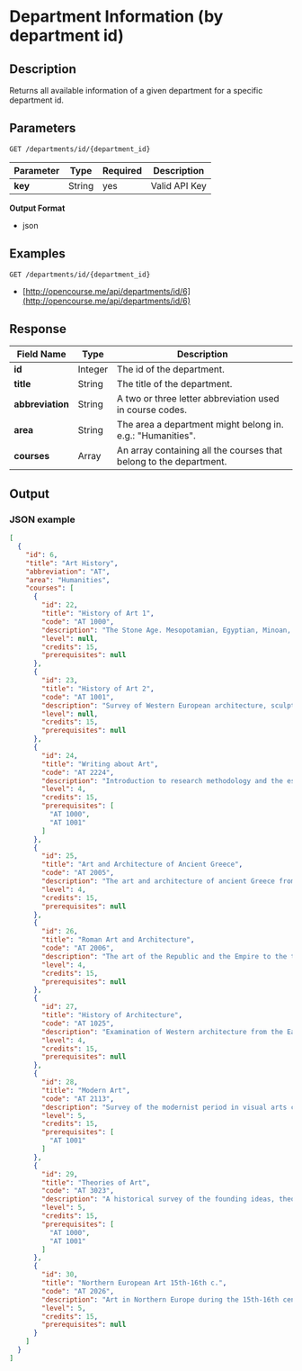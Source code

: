 # Department Information (by department id)

## Description

Returns all available information of a given department for a specific department id.

## Parameters

`GET /departments/id/{department_id}`

Parameter  | Type | Required | Description
------- | ------- | ------ | --------
**key** |  String | yes   | Valid API Key

**Output Format**

- json

## Examples

`GET /departments/id/{department_id}`

- [http://opencourse.me/api/departments/id/6](http://opencourse.me/api/departments/id/6)


## Response

Field Name   |  Type    | Description
------------|   -------- |  --------- |
**id**  | Integer  | The id of the department.
**title** | String | The title of the department.
**abbreviation** | String | A two or three letter abbreviation used in course codes. 
**area**  | String   |  The area a department might belong in. e.g.: "Humanities".
**courses** | Array | An array containing all the courses that belong to the department.


## Output

### JSON example

```json
[
  {
    "id": 6,
    "title": "Art History",
    "abbreviation": "AT",
    "area": "Humanities",
    "courses": [
      {
        "id": 22,
        "title": "History of Art 1",
        "code": "AT 1000",
        "description": "The Stone Age. Mesopotamian, Egyptian, Minoan, Mycenaean, and ancient Greek art. Roman, Early Christian, and Byzantine art.",
        "level": null,
        "credits": 15,
        "prerequisites": null
      },
      {
        "id": 23,
        "title": "History of Art 2",
        "code": "AT 1001",
        "description": "Survey of Western European architecture, sculpture, and painting from the medieval period to the present.",
        "level": null,
        "credits": 15,
        "prerequisites": null
      },
      {
        "id": 24,
        "title": "Writing about Art",
        "code": "AT 2224",
        "description": "Introduction to research methodology and the essential resources of art historical scholarship. Training in critical thinking, evaluation/synthesis of sources and the creation of an argument. Particular emphasis placed on writing a short research paper and the scholarly use of secondary resources.",
        "level": 4,
        "credits": 15,
        "prerequisites": [
          "AT 1000",
          "AT 1001"
        ]
      },
      {
        "id": 25,
        "title": "Art and Architecture of Ancient Greece",
        "code": "AT 2005",
        "description": "The art and architecture of ancient Greece from the Geometric period to the coming of Rome.",
        "level": 4,
        "credits": 15,
        "prerequisites": null
      },
      {
        "id": 26,
        "title": "Roman Art and Architecture",
        "code": "AT 2006",
        "description": "The art of the Republic and the Empire to the time of Constantine the Great. The art of Etruria briefly considered.",
        "level": 4,
        "credits": 15,
        "prerequisites": null
      },
      {
        "id": 27,
        "title": "History of Architecture",
        "code": "AT 1025",
        "description": "Examination of Western architecture from the Early Modern Period to the Present, through a series of key monuments and their context.",
        "level": 4,
        "credits": 15,
        "prerequisites": null
      },
      {
        "id": 28,
        "title": "Modern Art",
        "code": "AT 2113",
        "description": "Survey of the modernist period in visual arts covering the main artistic trends from the beginning to mid-twentieth century. The concept of modernity is examined vis--vis the theoretical, social and political changes characterizing the first half of the 20th century.",
        "level": 5,
        "credits": 15,
        "prerequisites": [
          "AT 1001"
        ]
      },
      {
        "id": 29,
        "title": "Theories of Art",
        "code": "AT 3023",
        "description": "A historical survey of the founding ideas, theories and philosophical systems that have formed the background of artistic production in Western civilization.",
        "level": 5,
        "credits": 15,
        "prerequisites": [
          "AT 1000",
          "AT 1001"
        ]
      },
      {
        "id": 30,
        "title": "Northern European Art 15th-16th c.",
        "code": "AT 2026",
        "description": "Art in Northern Europe during the 15th-16th centuries. Major and minor arts in Germany, France, the Low Countries, Britain and Austria.",
        "level": 5,
        "credits": 15,
        "prerequisites": null
      }
    ]
  }
]
```